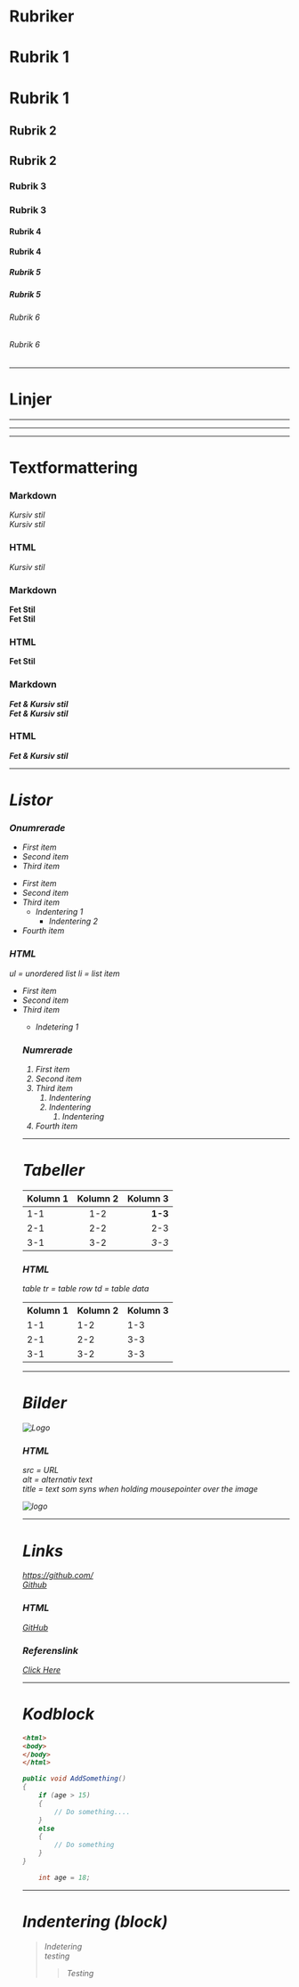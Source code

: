 ﻿# Rubriker
# Rubrik 1
<h1>Rubrik 1</h1>

## Rubrik 2
<h2>Rubrik 2</h2>

### Rubrik 3
<h3>Rubrik 3</h3>

#### Rubrik 4
<h4>Rubrik 4</h4>

##### Rubrik 5
<h5>Rubrik 5</h5>

###### Rubrik 6
<h6>Rubrik 6</h6>

---

# Linjer

---
___
***


# Textformattering
### Markdown

*Kursiv stil*  
_Kursiv stil_  

### HTML
<em>Kursiv stil</em>
### Markdown
**Fet Stil**  
__Fet Stil__

### HTML
<strong>Fet Stil</strong> 

### Markdown
***Fet & Kursiv stil***  
___Fet & Kursiv stil___ 

### HTML
<strong><em>Fet & Kursiv stil</strong><em/> 

---
# Listor

### Onumrerade 
* First item
* Second item
* Third item

- First item
- Second item
- Third item
  - Indentering 1
    - Indentering 2
- Fourth item

### HTML

ul = unordered list
li = list item

<ul>
  <li>First item</li>  
  <li>Second item</li>
  <li>Third item</li>
  <ul>
 <li>Indetering 1</li>
</ul>

### Numrerade

1. First item
2. Second item
3. Third item
   1. Indentering
   2. Indentering
      1. Indentering
4. Fourth item 
---

# Tabeller
|Kolumn 1   |Kolumn 2   |Kolumn 3   |
|:---       |:---:      |---:       |
|1-1        |1-2        |**1-3**    |
|2-1        |2-2        |2-3        |
|3-1        |3-2        |*3-3*      |

### HTML
table
tr = table row
td = table data

<table>
<tr>
<th>Kolumn 1</th>
<th>Kolumn 2</th>
<th>Kolumn 3</th>
</tr>
<tr>
<td>1-1</td>
<td>1-2</td>
<td>1-3</td>
</tr>
<tr>
<td>2-1</td>
<td>2-2</td>
<td>3-3</td>
</tr>
<tr>
<td>3-1</td>
<td>3-2</td>
<td>3-3</td>
</tr>
</table>

--- 

# Bilder

![Logo](https://upload.wikimedia.org/wikipedia/commons/thumb/9/91/Octicons-mark-github.svg/2048px-Octicons-mark-github.svg.png "GitHuB Logo")

### HTML

src = URL  
alt = alternativ text  
title = text som syns when holding mousepointer over the image  

<img src=https://upload.wikimedia.org/wikipedia/commons/thumb/9/91/Octicons-mark-github.svg/2048px-Octicons-mark-github.svg.png alt ="logo" title="Github" ></img>


---
# Links


<https://github.com/>  
[Github](https://github.com/)

### HTML  
<a href=https://github.com/ title="GitHub" >GitHub</a>

### Referenslink

[Github Homepage]: https://github.com/

[Click Here][Github Homepage]

---
# Kodblock

```HTML
<html>
<body>
</body>
</html>
```
```csharp
public void AddSomething()
{
    if (age > 15)
    {
        // Do something....
    }
    else
    {
        // Do something
    }
}

    int age = 18;
```

---

# Indentering (block)

> Indetering  
> testing
>> Testing

